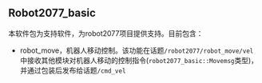 ## Robot2077_basic

本软件包为支持软件，为robot2077项目提供支持。目前包含：

- robot_move，机器人移动控制。该功能在话题`/robot2077/robot_move/vel`中接收其他模块对机器人移动的控制指令(`robot2077_basic::Movemsg`类型)，并通过包装后发布给话题`/cmd_vel`


